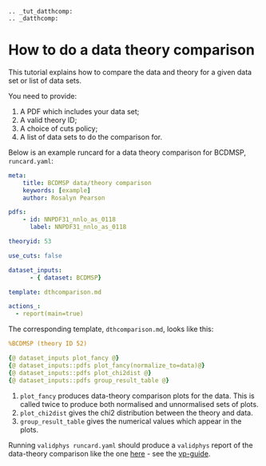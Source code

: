 ```eval_rst
.. _tut_datthcomp:
.. _datthcomp:
```
# How to do a data theory comparison

This tutorial explains how to compare the data and theory for a given data set or list of data sets.

You need to provide:

1. A PDF which includes your data set;
2. A valid theory ID;
3. A choice of cuts policy;
4. A list of data sets to do the comparison for.

Below is an example runcard for a data theory comparison for BCDMSP, `runcard.yaml`:
```yaml
meta:
    title: BCDMSP data/theory comparison
    keywords: [example]
    author: Rosalyn Pearson

pdfs: 
    - id: NNPDF31_nnlo_as_0118
      label: NNPDF31_nnlo_as_0118

theoryid: 53

use_cuts: false

dataset_inputs:
      - { dataset: BCDMSP}

template: dthcomparison.md

actions_:
  - report(main=true)
```

The corresponding template, `dthcomparison.md`, looks like this:
```yaml
%BCDMSP (theory ID 52)

{@ dataset_inputs plot_fancy @}
{@ dataset_inputs::pdfs plot_fancy(normalize_to=data)@}
{@ dataset_inputs::pdfs plot_chi2dist @}
{@ dataset_inputs::pdfs group_result_table @}
```

1. `plot_fancy` produces data-theory comparison plots for the data. This is called twice to produce both normalised and unnormalised sets of plots.
2. `plot_chi2dist` gives the chi2 distribution between the theory and data.
3. `group_result_table` gives the numerical values which appear in the plots.

Running `validphys runcard.yaml` should produce a `validphys` report of the data-theory comparison like the one [here](https://vp.nnpdf.science/ErmVZEPGT42GCfreWwzalg==/) - see the
[vp-guide](https://data.nnpdf.science/validphys-docs/guide.html#development-installs).
